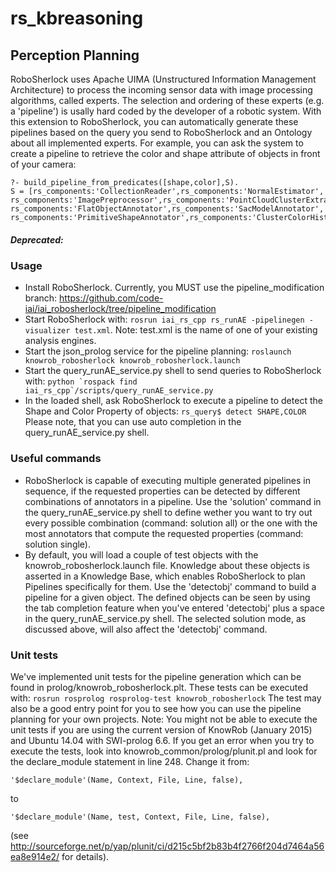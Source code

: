 # rs_kbreasoning

## Perception Planning
RoboSherlock uses Apache UIMA (Unstructured Information Management Architecture) to process the incoming sensor data with image processing algorithms, called experts. 
The selection and ordering of these experts (e.g. a 'pipeline') is usally hard coded by the developer of a robotic system. 
With this extension to RoboSherlock, you can automatically generate these pipelines based on the query you send to RoboSherlock and an Ontology about all implemented experts.
For example, you can ask the system to create a pipeline to retrieve the color and shape attribute of objects in front of your camera:
```
?- build_pipeline_from_predicates([shape,color],S).
S = [rs_components:'CollectionReader',rs_components:'NormalEstimator',
rs_components:'ImagePreprocessor',rs_components:'PointCloudClusterExtractor',
rs_components:'FlatObjectAnnotator',rs_components:'SacModelAnnotator',
rs_components:'PrimitiveShapeAnnotator',rs_components:'ClusterColorHistogramCalculator'].
```

##### Deprecated:

### Usage
* Install RoboSherlock. Currently, you MUST use the pipeline_modification branch: https://github.com/code-iai/iai_robosherlock/tree/pipeline_modification
* Start RoboSherlock with: 
```rosrun iai_rs_cpp rs_runAE -pipelinegen -visualizer test.xml```. Note: test.xml is the name of one of your existing analysis engines.
* Start the json_prolog service for the pipeline planning: 
```roslaunch knowrob_robosherlock knowrob_robosherlock.launch```
* Start the query_runAE_service.py shell to send queries to RoboSherlock with:
```python `rospack find iai_rs_cpp`/scripts/query_runAE_service.py```
* In the loaded shell, ask RoboSherlock to execute a pipeline to detect the Shape and Color Property of objects:
```rs_query$ detect SHAPE,COLOR```
Please note, that you can use auto completion in the query_runAE_service.py shell.

### Useful commands
 * RoboSherlock is capable of executing multiple generated pipelines in sequence, if the requested properties can be detected by different combinations of annotators in a pipeline. Use the 'solution' command in the query_runAE_service.py shell to define wether you want to try out every possible combination (command: solution all) or the one with the most annotators that compute the requested properties (command: solution single).
 * By default, you will load a couple of test objects with the knowrob_robosherlock.launch file. Knowledge about these objects is asserted in a Knowledge Base, which enables RoboSherlock to plan Pipelines specifically for them. Use the 'detectobj' command to build a pipeline for a given object. The defined objects can be seen by using the tab completion feature when you've entered 'detectobj' plus a space in the query_runAE_service.py shell. The selected solution mode, as discussed above, will also affect the 'detectobj' command.

### Unit tests
We've implemented unit tests for the pipeline generation which can be found in prolog/knowrob_robosherlock.plt. These tests can be executed with:
    ```rosrun rosprolog rosprolog-test knowrob_robosherlock```
The test may also be a good entry point for you to see how you can use the pipeline planning for your own projects.
Note: You might not be able to execute the unit tests if you are using the current version of KnowRob (January 2015) and Ubuntu 14.04 with SWI-prolog 6.6.
If you get an error when you try to execute the tests, look into knowrob_common/prolog/plunit.pl and look for the declare_module statement in line 248.
Change it from:

    '$declare_module'(Name, Context, File, Line, false),
to

    '$declare_module'(Name, test, Context, File, Line, false),
(see http://sourceforge.net/p/yap/plunit/ci/d215c5bf2b83b4f2766f204d7464a56ea8e914e2/ for details).
